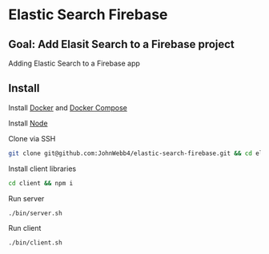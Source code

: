 # Elastic Search Firebase

## Goal: Add Elasit Search to a Firebase project

Adding Elastic Search to a Firebase app

## Install

Install [Docker](https://www.docker.com/get-started) and [Docker Compose](https://docs.docker.com/compose/install/)

Install [Node](https://nodejs.org/)

Clone via SSH

```sh
git clone git@github.com:JohnWebb4/elastic-search-firebase.git && cd elastic-search-firebase
```

Install client libraries

```sh
cd client && npm i
```

Run server

```sh
./bin/server.sh
```

Run client

```sh
./bin/client.sh
```
